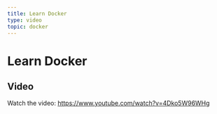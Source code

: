 ```yaml
---
title: Learn Docker
type: video
topic: docker
---
```


# Learn Docker

## Video

Watch the video: https://www.youtube.com/watch?v=4Dko5W96WHg
